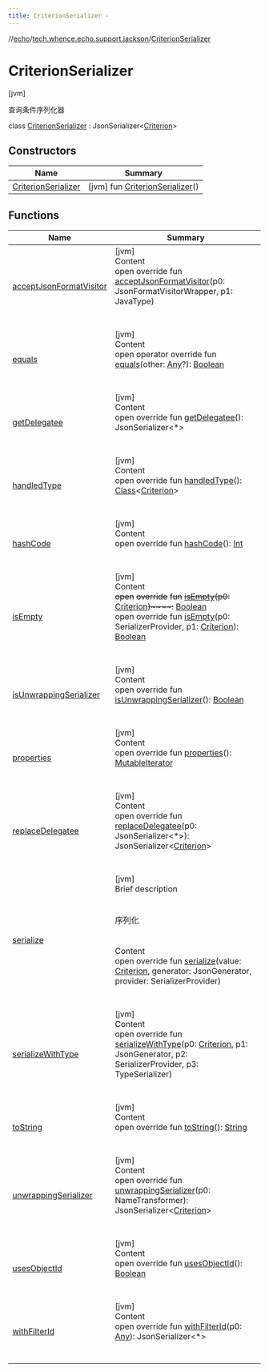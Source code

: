 ```yaml
---
title: CriterionSerializer -
---
```

//[echo](../../index.md)/[tech.whence.echo.support.jackson](../index.md)/[CriterionSerializer](index.md)



# CriterionSerializer  
 [jvm] 

查询条件序列化器

class [CriterionSerializer](index.md) : JsonSerializer<[Criterion](../../tech.whence.echo.rpc.request.search.criterion/-criterion/index.md)>    


## Constructors  
  
|  Name|  Summary| 
|---|---|
| [CriterionSerializer](-criterion-serializer.md)|  [jvm] fun [CriterionSerializer](-criterion-serializer.md)()   <br>


## Functions  
  
|  Name|  Summary| 
|---|---|
| [acceptJsonFormatVisitor](../-local-time-serializer/index.md#com.fasterxml.jackson.databind/JsonSerializer/acceptJsonFormatVisitor/#com.fasterxml.jackson.databind.jsonFormatVisitors.JsonFormatVisitorWrapper#com.fasterxml.jackson.databind.JavaType/PointingToDeclaration/)| [jvm]  <br>Content  <br>open override fun [acceptJsonFormatVisitor](../-local-time-serializer/index.md#com.fasterxml.jackson.databind/JsonSerializer/acceptJsonFormatVisitor/#com.fasterxml.jackson.databind.jsonFormatVisitors.JsonFormatVisitorWrapper#com.fasterxml.jackson.databind.JavaType/PointingToDeclaration/)(p0: JsonFormatVisitorWrapper, p1: JavaType)  <br><br><br>
| [equals](../../tech.whence.echo.webclient.response.exception/-response-unrecognized-exception/index.md#kotlin/Any/equals/#kotlin.Any?/PointingToDeclaration/)| [jvm]  <br>Content  <br>open operator override fun [equals](../../tech.whence.echo.webclient.response.exception/-response-unrecognized-exception/index.md#kotlin/Any/equals/#kotlin.Any?/PointingToDeclaration/)(other: [Any](https://kotlinlang.org/api/latest/jvm/stdlib/kotlin/-any/index.html)?): [Boolean](https://kotlinlang.org/api/latest/jvm/stdlib/kotlin/-boolean/index.html)  <br><br><br>
| [getDelegatee](../-local-time-serializer/index.md#com.fasterxml.jackson.databind/JsonSerializer/getDelegatee/#/PointingToDeclaration/)| [jvm]  <br>Content  <br>open override fun [getDelegatee](../-local-time-serializer/index.md#com.fasterxml.jackson.databind/JsonSerializer/getDelegatee/#/PointingToDeclaration/)(): JsonSerializer<*>  <br><br><br>
| [handledType](../-local-time-serializer/index.md#com.fasterxml.jackson.databind/JsonSerializer/handledType/#/PointingToDeclaration/)| [jvm]  <br>Content  <br>open override fun [handledType](../-local-time-serializer/index.md#com.fasterxml.jackson.databind/JsonSerializer/handledType/#/PointingToDeclaration/)(): [Class](https://docs.oracle.com/javase/8/docs/api/java/lang/Class.html)<[Criterion](../../tech.whence.echo.rpc.request.search.criterion/-criterion/index.md)>  <br><br><br>
| [hashCode](../../tech.whence.echo.webclient.response.exception/-response-unrecognized-exception/index.md#kotlin/Any/hashCode/#/PointingToDeclaration/)| [jvm]  <br>Content  <br>open override fun [hashCode](../../tech.whence.echo.webclient.response.exception/-response-unrecognized-exception/index.md#kotlin/Any/hashCode/#/PointingToDeclaration/)(): [Int](https://kotlinlang.org/api/latest/jvm/stdlib/kotlin/-int/index.html)  <br><br><br>
| [isEmpty](index.md#com.fasterxml.jackson.databind/JsonSerializer/isEmpty/#tech.whence.echo.rpc.request.search.criterion.Criterion/PointingToDeclaration/)| [jvm]  <br>Content  <br>~~open~~ ~~override~~ ~~fun~~ [~~isEmpty~~](index.md#com.fasterxml.jackson.databind/JsonSerializer/isEmpty/#tech.whence.echo.rpc.request.search.criterion.Criterion/PointingToDeclaration/)~~(~~~~p0~~~~:~~ [Criterion](../../tech.whence.echo.rpc.request.search.criterion/-criterion/index.md)~~)~~~~:~~ [Boolean](https://kotlinlang.org/api/latest/jvm/stdlib/kotlin/-boolean/index.html)  <br>open override fun [isEmpty](index.md#com.fasterxml.jackson.databind/JsonSerializer/isEmpty/#com.fasterxml.jackson.databind.SerializerProvider#tech.whence.echo.rpc.request.search.criterion.Criterion/PointingToDeclaration/)(p0: SerializerProvider, p1: [Criterion](../../tech.whence.echo.rpc.request.search.criterion/-criterion/index.md)): [Boolean](https://kotlinlang.org/api/latest/jvm/stdlib/kotlin/-boolean/index.html)  <br><br><br>
| [isUnwrappingSerializer](../-local-time-serializer/index.md#com.fasterxml.jackson.databind/JsonSerializer/isUnwrappingSerializer/#/PointingToDeclaration/)| [jvm]  <br>Content  <br>open override fun [isUnwrappingSerializer](../-local-time-serializer/index.md#com.fasterxml.jackson.databind/JsonSerializer/isUnwrappingSerializer/#/PointingToDeclaration/)(): [Boolean](https://kotlinlang.org/api/latest/jvm/stdlib/kotlin/-boolean/index.html)  <br><br><br>
| [properties](../-local-time-serializer/index.md#com.fasterxml.jackson.databind/JsonSerializer/properties/#/PointingToDeclaration/)| [jvm]  <br>Content  <br>open override fun [properties](../-local-time-serializer/index.md#com.fasterxml.jackson.databind/JsonSerializer/properties/#/PointingToDeclaration/)(): [MutableIterator](https://kotlinlang.org/api/latest/jvm/stdlib/kotlin.collections/-mutable-iterator/index.html)<PropertyWriter>  <br><br><br>
| [replaceDelegatee](../-local-time-serializer/index.md#com.fasterxml.jackson.databind/JsonSerializer/replaceDelegatee/#com.fasterxml.jackson.databind.JsonSerializer[*]/PointingToDeclaration/)| [jvm]  <br>Content  <br>open override fun [replaceDelegatee](../-local-time-serializer/index.md#com.fasterxml.jackson.databind/JsonSerializer/replaceDelegatee/#com.fasterxml.jackson.databind.JsonSerializer[*]/PointingToDeclaration/)(p0: JsonSerializer<*>): JsonSerializer<[Criterion](../../tech.whence.echo.rpc.request.search.criterion/-criterion/index.md)>  <br><br><br>
| [serialize](serialize.md)| [jvm]  <br>Brief description  <br><br><br>序列化<br><br>  <br>Content  <br>open override fun [serialize](serialize.md)(value: [Criterion](../../tech.whence.echo.rpc.request.search.criterion/-criterion/index.md), generator: JsonGenerator, provider: SerializerProvider)  <br><br><br>
| [serializeWithType](index.md#com.fasterxml.jackson.databind/JsonSerializer/serializeWithType/#tech.whence.echo.rpc.request.search.criterion.Criterion#com.fasterxml.jackson.core.JsonGenerator#com.fasterxml.jackson.databind.SerializerProvider#com.fasterxml.jackson.databind.jsontype.TypeSerializer/PointingToDeclaration/)| [jvm]  <br>Content  <br>open override fun [serializeWithType](index.md#com.fasterxml.jackson.databind/JsonSerializer/serializeWithType/#tech.whence.echo.rpc.request.search.criterion.Criterion#com.fasterxml.jackson.core.JsonGenerator#com.fasterxml.jackson.databind.SerializerProvider#com.fasterxml.jackson.databind.jsontype.TypeSerializer/PointingToDeclaration/)(p0: [Criterion](../../tech.whence.echo.rpc.request.search.criterion/-criterion/index.md), p1: JsonGenerator, p2: SerializerProvider, p3: TypeSerializer)  <br><br><br>
| [toString](../../tech.whence.echo.webclient.response.exception/-response-unrecognized-exception/index.md#kotlin/Any/toString/#/PointingToDeclaration/)| [jvm]  <br>Content  <br>open override fun [toString](../../tech.whence.echo.webclient.response.exception/-response-unrecognized-exception/index.md#kotlin/Any/toString/#/PointingToDeclaration/)(): [String](https://kotlinlang.org/api/latest/jvm/stdlib/kotlin/-string/index.html)  <br><br><br>
| [unwrappingSerializer](../-local-time-serializer/index.md#com.fasterxml.jackson.databind/JsonSerializer/unwrappingSerializer/#com.fasterxml.jackson.databind.util.NameTransformer/PointingToDeclaration/)| [jvm]  <br>Content  <br>open override fun [unwrappingSerializer](../-local-time-serializer/index.md#com.fasterxml.jackson.databind/JsonSerializer/unwrappingSerializer/#com.fasterxml.jackson.databind.util.NameTransformer/PointingToDeclaration/)(p0: NameTransformer): JsonSerializer<[Criterion](../../tech.whence.echo.rpc.request.search.criterion/-criterion/index.md)>  <br><br><br>
| [usesObjectId](../-local-time-serializer/index.md#com.fasterxml.jackson.databind/JsonSerializer/usesObjectId/#/PointingToDeclaration/)| [jvm]  <br>Content  <br>open override fun [usesObjectId](../-local-time-serializer/index.md#com.fasterxml.jackson.databind/JsonSerializer/usesObjectId/#/PointingToDeclaration/)(): [Boolean](https://kotlinlang.org/api/latest/jvm/stdlib/kotlin/-boolean/index.html)  <br><br><br>
| [withFilterId](../-local-time-serializer/index.md#com.fasterxml.jackson.databind/JsonSerializer/withFilterId/#kotlin.Any/PointingToDeclaration/)| [jvm]  <br>Content  <br>open override fun [withFilterId](../-local-time-serializer/index.md#com.fasterxml.jackson.databind/JsonSerializer/withFilterId/#kotlin.Any/PointingToDeclaration/)(p0: [Any](https://kotlinlang.org/api/latest/jvm/stdlib/kotlin/-any/index.html)): JsonSerializer<*>  <br><br><br>

